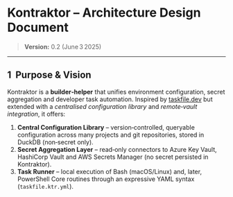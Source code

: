 # Kontraktor – Architecture Design Document

> **Version:** 0.2 (June 3 2025)

---

## 1  Purpose & Vision
Kontraktor is a **builder‑helper** that unifies environment configuration, secret aggregation and developer task automation. Inspired by [taskfile.dev](https://taskfile.dev) but extended with a *centralised configuration library* and *remote‑vault integration*, it offers:

1. **Central Configuration Library** – version‑controlled, queryable configuration across many projects and git repositories, stored in DuckDB (non‑secret only).
2. **Secret Aggregation Layer** – read‑only connectors to Azure Key Vault, HashiCorp Vault and AWS Secrets Manager (no secret persisted in Kontraktor).
3. **Task Runner** – local execution of Bash (macOS/Linux) and, later, PowerShell Core routines through an expressive YAML syntax (`taskfile.ktr.yml`).





